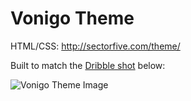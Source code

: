 # Vonigo Theme
HTML/CSS:
http://sectorfive.com/theme/

Built to match the [Dribble shot](https://dribbble.com/shots/1487200-Vonigo-Dashboard) below:

![Vonigo Theme Image](https://cdn.dribbble.com/users/40433/screenshots/1487200/attachments/222662/Dashboard.png)
